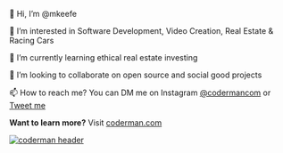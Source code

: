 👋 Hi, I’m @mkeefe

👀 I’m interested in Software Development, Video Creation, Real Estate & Racing Cars

🌱 I’m currently learning ethical real estate investing

💞️ I’m looking to collaborate on open source and social good projects

📫 How to reach me? You can DM me on Instagram [@codermancom](https://instagram.com/codermancom) or [Tweet me](https://twitter.com/mkeefe)

**Want to learn more?** Visit [coderman.com](https://coderman.com)

[![coderman header](https://coderman.com/web-channel-banner-2022.png)](https://coderman.com/)

<!---
mkeefe/mkeefe is a ✨ special ✨ repository because its `README.md` (this file) appears on your GitHub profile.
You can click the Preview link to take a look at your changes.
--->
